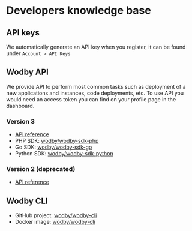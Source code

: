 # Developers knowledge base

## API keys

We automatically generate an API key when you register, it can be found under `Account > API Keys`

## Wodby API

We provide API to perform most common tasks such as deployment of a new applications and instances, code deployments, etc. To use API you would need an access token you can find on your profile page in the dashboard.

### Version 3

* [API reference](https://wodby.com/docs/1.0/api)
* PHP SDK: [wodby/wodby-sdk-php](https://github.com/wodby/wodby-sdk-php)
* Go SDK: [wodby/wodby-sdk-go](https://github.com/wodby/wodby-sdk-go)
* Python SDK: [wodby/wodby-sdk-python](https://github.com/wodby/wodby-sdk-python)

### Version 2 (deprecated)

* [API reference](http://docs.wodbyapi.apiary.io)

## Wodby CLI

* GitHub project: [wodby/wodby-cli](https://github.com/wodby/wodby-cli) 
* Docker image: [wodby/wodby-cli](https://hub.docker.com/r/wodby/wodby-cli/)